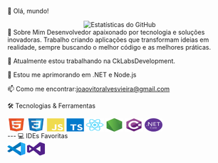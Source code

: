 👋 Olá, mundo!
<div align="center">
  <img src="https://github-readme-stats.vercel.app/api?username=Jvitor00a&show_icons=true&theme=radical" alt="Estatísticas do GitHub" />
</div>
🚀 Sobre Mim
Desenvolvedor apaixonado por tecnologia e soluções inovadoras. Trabalho criando aplicações que transformam ideias em realidade, sempre buscando o melhor código e as melhores práticas.

🔭 Atualmente estou trabalhando na CkLabsDevelopment.

🌱 Estou me aprimorando em .NET e Node.js

📫 Como me encontrar:joaovitoralvesvieira@gmail.com


🛠️ Tecnologias & Ferramentas
<div style="display: inline_block">
  <img align="center" alt="HTML" height="30" width="40" src="https://raw.githubusercontent.com/devicons/devicon/master/icons/html5/html5-original.svg">
  <img align="center" alt="CSS" height="30" width="40" src="https://raw.githubusercontent.com/devicons/devicon/master/icons/css3/css3-original.svg">
  <img align="center" alt="JavaScript" height="30" width="40" src="https://raw.githubusercontent.com/devicons/devicon/master/icons/javascript/javascript-plain.svg">
  <img align="center" alt="TypeScript" height="30" width="40" src="https://raw.githubusercontent.com/devicons/devicon/master/icons/typescript/typescript-plain.svg">
  <img align="center" alt="React" height="30" width="40" src="https://raw.githubusercontent.com/devicons/devicon/master/icons/react/react-original.svg">
  <img align="center" alt="Node" height="30" width="40" src="https://raw.githubusercontent.com/devicons/devicon/master/icons/nodejs/nodejs-original.svg">
  <img align="center" alt="C#" height="30" width="40" src="https://raw.githubusercontent.com/devicons/devicon/master/icons/csharp/csharp-original.svg">
  <img align="center" alt=".NET" height="30" width="40" src="https://raw.githubusercontent.com/devicons/devicon/master/icons/dotnetcore/dotnetcore-original.svg">
</div>---
💻 IDEs Favoritas
<div style="display: inline_block">
  <img align="center" alt="VS Code" height="30" width="40" src="https://raw.githubusercontent.com/devicons/devicon/master/icons/vscode/vscode-original.svg">
  <img align="center" alt="Visual Studio" height="30" width="40" src="https://raw.githubusercontent.com/devicons/devicon/master/icons/visualstudio/visualstudio-plain.svg">
</div>
